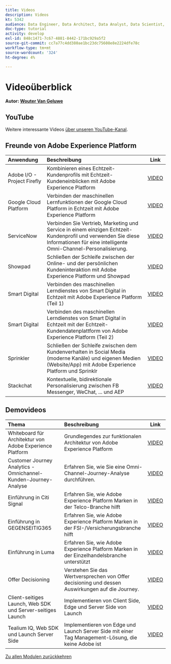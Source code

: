 ```yaml
---
title: Videos
description: Videos
kt: 5342
audience: Data Engineer, Data Architect, Data Analyst, Data Scientist, Orchestration Engineer, BI Expert, Marketer
doc-type: tutorial
activity: develop
exl-id: 848c1471-7c67-4881-8442-171bc929a5f2
source-git-commit: cc7a77c4dd380ae1bc23dc75608e8e2224dfe78c
workflow-type: tm+mt
source-wordcount: '324'
ht-degree: 4%

---
```


# Videoüberblick

**Autor: [Wouter Van Geluwe](https://www.linkedin.com/in/woutervangeluwe/)**

## YouTube

Weitere interessante Videos [über unseren YouTube-Kanal](https://www.youtube.com/channel/UCUKG2dkZ9pYuZUPebQ21jUw).

## Freunde von Adobe Experience Platform

| Anwendung | Beschreibung | Link |
|:-------------|:-------------| :---------------:|
| Adobe I/O - Project Firefly | Kombinieren eines Echtzeit-Kundenprofils mit Echtzeit-Kundeneinblicken mit Adobe Experience Platform | [VIDEO](https://video.tv.adobe.com/v/36637?quality=12&learn=on) |
| Google Cloud Platform | Verbinden der maschinellen Lernfunktionen der Google Cloud Platform in Echtzeit mit Adobe Experience Platform | [VIDEO](https://video.tv.adobe.com/v/36638?quality=12&learn=on) |
| ServiceNow | Verbinden Sie Vertrieb, Marketing und Service in einem einzigen Echtzeit-Kundenprofil und verwenden Sie diese Informationen für eine intelligente Omni-Channel-Personalisierung. | [VIDEO](https://video.tv.adobe.com/v/39483?quality=12&learn=on) |
| Showpad | Schließen der Schleife zwischen der Online- und der persönlichen Kundeninteraktion mit Adobe Experience Platform und Showpad | [VIDEO](https://video.tv.adobe.com/v/36363?quality=12&learn=on) |
| Smart Digital | Verbinden des maschinellen Lerndienstes von Smart Digital in Echtzeit mit Adobe Experience Platform (Teil 1) | [VIDEO](https://video.tv.adobe.com/v/36324?quality=12&learn=on) |
| Smart Digital | Verbinden des maschinellen Lerndienstes von Smart Digital in Echtzeit mit der Echtzeit-Kundendatenplattform von Adobe Experience Platform (Teil 2) | [VIDEO](https://video.tv.adobe.com/v/327187?quality=12&learn=on) |
| Sprinkler | Schließen der Schleife zwischen dem Kundenverhalten in Social Media (moderne Kanäle) und eigenen Medien (Website/App) mit Adobe Experience Platform und Sprinklr | [VIDEO](https://video.tv.adobe.com/v/331779?quality=12&learn=on) |
| Stackchat | Kontextuelle, bidirektionale Personalisierung zwischen FB Messenger, WeChat, ... und AEP | [VIDEO](https://video.tv.adobe.com/v/35846?quality=12&learn=on) |


## Demovideos

| Thema | Beschreibung | Link |
|:-------------|:---------------|:---------------:|
| Whiteboard für Architektur von Adobe Experience Platform | Grundlegendes zur funktionalen Architektur von Adobe Experience Platform | [VIDEO](https://video.tv.adobe.com/v/35266?quality=12&learn=on) |
| Customer Journey Analytics - Omnichannel-Kunden-Journey-Analyse | Erfahren Sie, wie Sie eine Omni-Channel-Journey-Analyse durchführen. | [VIDEO](https://video.tv.adobe.com/v/327188?quality=12&learn=on) |
| Einführung in Citi Signal | Erfahren Sie, wie Adobe Experience Platform Marken in der Telco-Branche hilft | [VIDEO](https://video.tv.adobe.com/v/35138?quality=12&learn=on) |
| Einführung in GEGENSEITIG365 | Erfahren Sie, wie Adobe Experience Platform Marken in der FSI-/Versicherungsbranche hilft | [VIDEO](https://video.tv.adobe.com/v/35498?quality=12&learn=on) |
| Einführung in Luma | Erfahren Sie, wie Adobe Experience Platform Marken in der Einzelhandelsbranche unterstützt | [VIDEO](https://video.tv.adobe.com/v/35137?quality=12&learn=on) |
| Offer Decisioning | Verstehen Sie das Wertversprechen von Offer decisioning und dessen Auswirkungen auf die Journey. | [VIDEO](https://video.tv.adobe.com/v/328829?quality=12&learn=on) |
| Client-seitiges Launch, Web SDK und Server-seitiges Launch | Implementieren von Client Side, Edge und Server Side von Launch | [VIDEO](https://video.tv.adobe.com/v/331987?quality=12&learn=on) |
| Tealium IQ, Web SDK und Launch Server Side | Implementieren von Edge und Launch Server Side mit einer Tag Management-Lösung, die keine Adobe ist | [VIDEO](https://video.tv.adobe.com/v/331986?quality=12&learn=on) |

[Zu allen Modulen zurückkehren](./overview.md)
